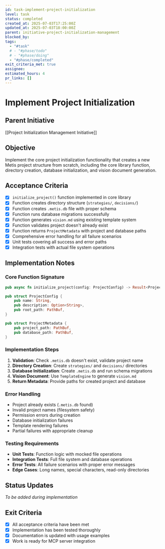 ```yaml
---
id: task-implement-project-initialization
level: task
status: completed
created_at: 2025-07-03T17:25:00Z
updated_at: 2025-07-03T18:00:00Z
parent: initiative-project-initialization-management
blocked_by: 
tags:
  - "#task"
  # - "#phase/todo"
  # - "#phase/doing"
  - "#phase/completed"
exit_criteria_met: true
assignee: 
estimated_hours: 4
pr_links: []
---
```


# Implement Project Initialization

## Parent Initiative
[[Project Initialization Management Initiative]]

## Objective
Implement the core project initialization functionality that creates a new Metis project structure from scratch, including the core library function, directory creation, database initialization, and vision document generation.

## Acceptance Criteria
- [x] `initialize_project()` function implemented in core library
- [x] Function creates directory structure (`strategies/`, `decisions/`)
- [x] Function creates `.metis.db` file with proper schema
- [x] Function runs database migrations successfully
- [x] Function generates `vision.md` using existing template system
- [x] Function validates project doesn't already exist
- [x] Function returns `ProjectMetadata` with project and database paths
- [x] Comprehensive error handling for all failure scenarios
- [x] Unit tests covering all success and error paths
- [x] Integration tests with actual file system operations

## Implementation Notes

### Core Function Signature
```rust
pub async fn initialize_project(config: ProjectConfig) -> Result<ProjectMetadata, ProjectError>

pub struct ProjectConfig {
    pub name: String,
    pub description: Option<String>,
    pub root_path: PathBuf,
}

pub struct ProjectMetadata {
    pub project_path: PathBuf,
    pub database_path: PathBuf,
}
```

### Implementation Steps
1. **Validation**: Check `.metis.db` doesn't exist, validate project name
2. **Directory Creation**: Create `strategies/` and `decisions/` directories
3. **Database Initialization**: Create `.metis.db` and run schema migrations
4. **Vision Document**: Use `TemplateEngine` to generate `vision.md`
5. **Return Metadata**: Provide paths for created project and database

### Error Handling
- Project already exists (`.metis.db` found)
- Invalid project names (filesystem safety)
- Permission errors during creation
- Database initialization failures
- Template rendering failures
- Partial failures with appropriate cleanup

### Testing Requirements
- **Unit Tests**: Function logic with mocked file operations
- **Integration Tests**: Full file system and database operations
- **Error Tests**: All failure scenarios with proper error messages
- **Edge Cases**: Long names, special characters, read-only directories

## Status Updates
*To be added during implementation*

## Exit Criteria
- [x] All acceptance criteria have been met
- [x] Implementation has been tested thoroughly
- [x] Documentation is updated with usage examples
- [x] Work is ready for MCP server integration